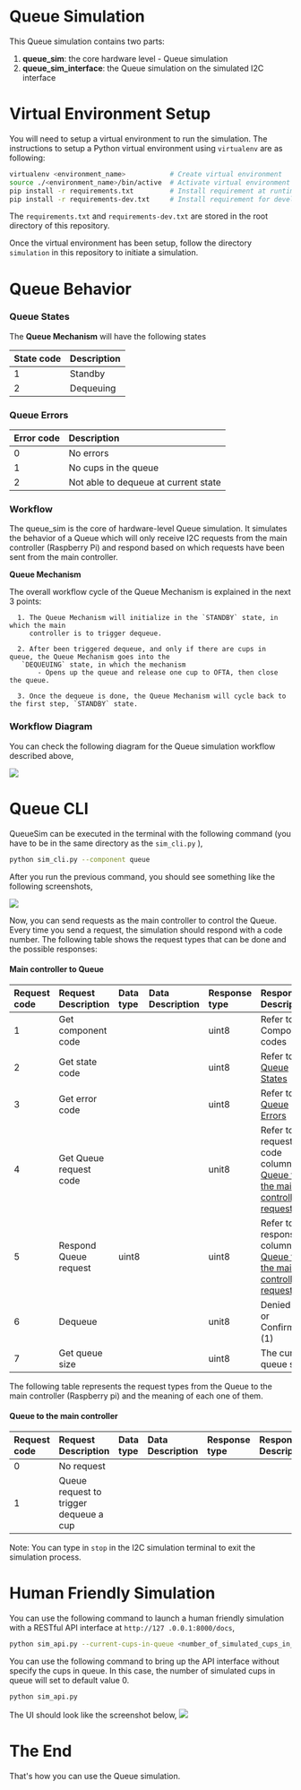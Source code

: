 # Queue Simulation

This Queue simulation contains two parts:

1. **queue_sim**: the core hardware level - Queue simulation
2. **queue_sim_interface**: the Queue simulation on the simulated I2C interface



# Virtual Environment Setup

You will need to setup a virtual environment to run the simulation. The instructions to setup a Python
 virtual environment using `virtualenv` are as following:

```bash
virtualenv <environment_name>           # Create virtual environment
source ./<environment_name>/bin/active  # Activate virtual environment
pip install -r requirements.txt         # Install requirement at runtime
pip install -r requirements-dev.txt     # Install requirement for development
```

The `requirements.txt` and `requirements-dev.txt` are stored in the root directory of this repository.

Once the virtual environment has been setup, follow the directory `simulation` in this repository to initiate a
 simulation.

# Queue Behavior

### Queue States

The **Queue Mechanism** will have the following states

| State code | Description                |
|:-----------|:---------------------------|
| 1          | Standby                    |
| 2          | Dequeuing                  |

### Queue Errors

| Error code | Description                |
|:-----------|:---------------------------|
| 0          | No errors                  |
| 1          | No cups in the queue       |
| 2          | Not able to dequeue at current state|

### Workflow

The queue_sim is the core of hardware-level Queue simulation. It simulates the behavior
 of a Queue which will only receive I2C requests from the main controller
 (Raspberry Pi) and respond based on which requests have been sent from the main controller.


**Queue Mechanism**

The overall workflow cycle of the Queue Mechanism is explained in the next 3 points:

      1. The Queue Mechanism will initialize in the `STANDBY` state, in which the main
         controller is to trigger dequeue.

      2. After been triggered dequeue, and only if there are cups in queue, the Queue Mechanism goes into the
       `DEQUEUING` state, in which the mechanism
           - Opens up the queue and release one cup to OFTA, then close the queue.

      3. Once the dequeue is done, the Queue Mechanism will cycle back to the first step, `STANDBY` state.


### Workflow Diagram
You can check the following diagram for the Queue simulation workflow described above,

![](../docs/img/6.Queue_workflow_diagram.png)



# Queue CLI

QueueSim can be executed in the terminal with the following command (you have to be in the same directory as
 the `sim_cli.py` ),

```bash
python sim_cli.py --component queue
```

After you run the previous command, you should see something like the following screenshots,

![](../docs/img/queue_sim_001.png)

Now, you can send requests as the main controller to control the Queue. Every time you send a request, the simulation
 should respond with a code number. The following table shows the request types that can be done and the possible
  responses:

#### Main controller to Queue
| Request code | Request Description | Data type | Data Description | Response type | Response Description
|:-------------|:--------------------|:----------|:-----------------|:--------------|:--------------------
| 1            | Get component code  |           |                  | uint8         | Refer to Component codes
| 2            | Get state code      |           |                  | uint8         | Refer to [Queue States](#queue-states)
| 3            | Get error code      |           |                  | uint8         | Refer to [Queue Errors](#queue-errors)
| 4            | Get Queue request code |        |                  | unit8         | Refer to request code column at [Queue to the main controller requests](#queue-to-the-main-controller)
| 5            | Respond Queue request | uint8   |                  | uint8         | Refer to the response column at [Queue to the main controller requests](#queue-to-the-main-controller)
| 6            | Dequeue             |           |                  | unit8         | Denied (0) or Confirmed (1)
| 7            | Get queue size      |           |                  | uint8         | The current queue size


The following table represents the request types from the Queue to the main controller (Raspberry pi) and the meaning
 of each one of them.

#### Queue to the main controller
| Request code | Request Description                     | Data type | Data Description | Response type | Response Description
|:-------------|:----------------------------------------|:----------|:-----------------|:--------------|:--------------------
| 0            | No request                              |
| 1            | Queue request to trigger dequeue a cup  |           |                  |               |

 Note: You can type in `stop` in the I2C simulation terminal to exit the simulation process.



# Human Friendly Simulation

You can use the following command to launch a human friendly simulation with a RESTful API interface at `http://127
.0.0.1:8000/docs`,
```bash
python sim_api.py --current-cups-in-queue <number_of_simulated_cups_in_queue>
```

You can use the following command to bring up the API interface without specify the cups in queue. In this case, the
 number of simulated cups in queue will set to default value 0.
```bash
python sim_api.py
```

The UI should look like the screenshot below,
![](../docs/img/queue_i2c_sim_001.png)




# The End
That's how you can use the Queue simulation.
